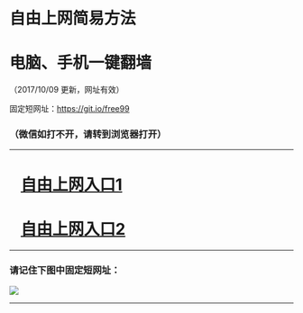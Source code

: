 ﻿# 自由上网简易方法

# 电脑、手机一键翻墙

（2017/10/09 更新，网址有效）

固定短网址：https://git.io/free99

### （微信如打不开，请转到浏览器打开）


***





# &nbsp;&nbsp; <a href="http://ft3036321531.fwq-tz-1001.info/fwqtz01.html?t=100900126563 " target="_blank">自由上网入口1</a>
# &nbsp;&nbsp; <a href="http://ft1643730385.fwq-tz-1002.info/fwqtz02.html?t=100900126154 " target="_blank">自由上网入口2</a>
***

### 请记住下图中固定短网址：

<img src="https://s3-us-west-2.amazonaws.com/fwq-1001/yjfq-20170905okok.png" /> 


***

